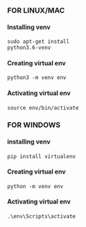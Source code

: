 ### FOR LINUX/MAC 
#### Installing venv 
    sudo apt-get install 
    python3.6-venv 
#### Creating virtual env 
    python3 -m venv env 
#### Activating virtual env 
    source env/bin/activate

### FOR WINDOWS 
#### installing venv 
    pip install virtualenv 
#### Creating virtual env 
    python -m venv env 
#### Activating virtual env 
    .\env\Scripts\activate
